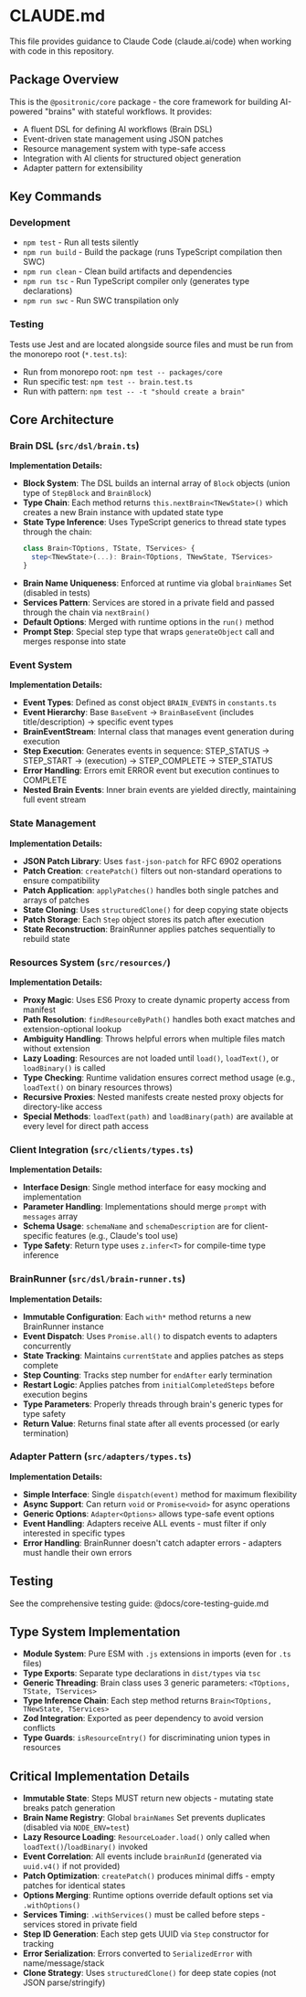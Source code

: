 # CLAUDE.md

This file provides guidance to Claude Code (claude.ai/code) when working with code in this repository.

## Package Overview

This is the `@positronic/core` package - the core framework for building AI-powered "brains" with stateful workflows. It provides:

- A fluent DSL for defining AI workflows (Brain DSL)
- Event-driven state management using JSON patches
- Resource management system with type-safe access
- Integration with AI clients for structured object generation
- Adapter pattern for extensibility

## Key Commands

### Development

- `npm test` - Run all tests silently
- `npm run build` - Build the package (runs TypeScript compilation then SWC)
- `npm run clean` - Clean build artifacts and dependencies
- `npm run tsc` - Run TypeScript compiler only (generates type declarations)
- `npm run swc` - Run SWC transpilation only

### Testing

Tests use Jest and are located alongside source files and must be run from the monorepo root (`*.test.ts`):

- Run from monorepo root: `npm test -- packages/core`
- Run specific test: `npm test -- brain.test.ts`
- Run with pattern: `npm test -- -t "should create a brain"`

## Core Architecture

### Brain DSL (`src/dsl/brain.ts`)

**Implementation Details:**

- **Block System**: The DSL builds an internal array of `Block` objects (union type of `StepBlock` and `BrainBlock`)
- **Type Chain**: Each method returns `this.nextBrain<TNewState>()` which creates a new Brain instance with updated state type
- **State Type Inference**: Uses TypeScript generics to thread state types through the chain:
  ```typescript
  class Brain<TOptions, TState, TServices> {
    step<TNewState>(...): Brain<TOptions, TNewState, TServices>
  }
  ```
- **Brain Name Uniqueness**: Enforced at runtime via global `brainNames` Set (disabled in tests)
- **Services Pattern**: Services are stored in a private field and passed through the chain via `nextBrain()`
- **Default Options**: Merged with runtime options in the `run()` method
- **Prompt Step**: Special step type that wraps `generateObject` call and merges response into state

### Event System

**Implementation Details:**

- **Event Types**: Defined as const object `BRAIN_EVENTS` in `constants.ts`
- **Event Hierarchy**: Base `BaseEvent` → `BrainBaseEvent` (includes title/description) → specific event types
- **BrainEventStream**: Internal class that manages event generation during execution
- **Step Execution**: Generates events in sequence: STEP_STATUS → STEP_START → (execution) → STEP_COMPLETE → STEP_STATUS
- **Error Handling**: Errors emit ERROR event but execution continues to COMPLETE
- **Nested Brain Events**: Inner brain events are yielded directly, maintaining full event stream

### State Management

**Implementation Details:**

- **JSON Patch Library**: Uses `fast-json-patch` for RFC 6902 operations
- **Patch Creation**: `createPatch()` filters out non-standard operations to ensure compatibility
- **Patch Application**: `applyPatches()` handles both single patches and arrays of patches
- **State Cloning**: Uses `structuredClone()` for deep copying state objects
- **Patch Storage**: Each `Step` object stores its patch after execution
- **State Reconstruction**: BrainRunner applies patches sequentially to rebuild state

### Resources System (`src/resources/`)

**Implementation Details:**

- **Proxy Magic**: Uses ES6 Proxy to create dynamic property access from manifest
- **Path Resolution**: `findResourceByPath()` handles both exact matches and extension-optional lookup
- **Ambiguity Handling**: Throws helpful errors when multiple files match without extension
- **Lazy Loading**: Resources are not loaded until `load()`, `loadText()`, or `loadBinary()` is called
- **Type Checking**: Runtime validation ensures correct method usage (e.g., `loadText()` on binary resources throws)
- **Recursive Proxies**: Nested manifests create nested proxy objects for directory-like access
- **Special Methods**: `loadText(path)` and `loadBinary(path)` are available at every level for direct path access

### Client Integration (`src/clients/types.ts`)

**Implementation Details:**

- **Interface Design**: Single method interface for easy mocking and implementation
- **Parameter Handling**: Implementations should merge `prompt` with `messages` array
- **Schema Usage**: `schemaName` and `schemaDescription` are for client-specific features (e.g., Claude's tool use)
- **Type Safety**: Return type uses `z.infer<T>` for compile-time type inference

### BrainRunner (`src/dsl/brain-runner.ts`)

**Implementation Details:**

- **Immutable Configuration**: Each `with*` method returns a new BrainRunner instance
- **Event Dispatch**: Uses `Promise.all()` to dispatch events to adapters concurrently
- **State Tracking**: Maintains `currentState` and applies patches as steps complete
- **Step Counting**: Tracks step number for `endAfter` early termination
- **Restart Logic**: Applies patches from `initialCompletedSteps` before execution begins
- **Type Parameters**: Properly threads through brain's generic types for type safety
- **Return Value**: Returns final state after all events processed (or early termination)

### Adapter Pattern (`src/adapters/types.ts`)

**Implementation Details:**

- **Simple Interface**: Single `dispatch(event)` method for maximum flexibility
- **Async Support**: Can return `void` or `Promise<void>` for async operations
- **Generic Options**: `Adapter<Options>` allows type-safe event options
- **Event Handling**: Adapters receive ALL events - must filter if only interested in specific types
- **Error Handling**: BrainRunner doesn't catch adapter errors - adapters must handle their own errors

## Testing

See the comprehensive testing guide: @docs/core-testing-guide.md

## Type System Implementation

- **Module System**: Pure ESM with `.js` extensions in imports (even for `.ts` files)
- **Type Exports**: Separate type declarations in `dist/types` via `tsc`
- **Generic Threading**: Brain class uses 3 generic parameters: `<TOptions, TState, TServices>`
- **Type Inference Chain**: Each step method returns `Brain<TOptions, TNewState, TServices>`
- **Zod Integration**: Exported as peer dependency to avoid version conflicts
- **Type Guards**: `isResourceEntry()` for discriminating union types in resources

## Critical Implementation Details

- **Immutable State**: Steps MUST return new objects - mutating state breaks patch generation
- **Brain Name Registry**: Global `brainNames` Set prevents duplicates (disabled via `NODE_ENV=test`)
- **Lazy Resource Loading**: `ResourceLoader.load()` only called when `loadText()`/`loadBinary()` invoked
- **Event Correlation**: All events include `brainRunId` (generated via `uuid.v4()` if not provided)
- **Patch Optimization**: `createPatch()` produces minimal diffs - empty patches for identical states
- **Options Merging**: Runtime options override default options set via `.withOptions()`
- **Services Timing**: `.withServices()` must be called before steps - services stored in private field
- **Step ID Generation**: Each step gets UUID via `Step` constructor for tracking
- **Error Serialization**: Errors converted to `SerializedError` with name/message/stack
- **Clone Strategy**: Uses `structuredClone()` for deep state copies (not JSON parse/stringify)
